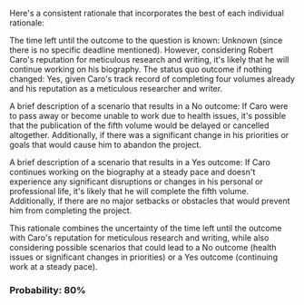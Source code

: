 Here's a consistent rationale that incorporates the best of each individual rationale:

The time left until the outcome to the question is known: Unknown (since there is no specific deadline mentioned). However, considering Robert Caro's reputation for meticulous research and writing, it's likely that he will continue working on his biography. The status quo outcome if nothing changed: Yes, given Caro's track record of completing four volumes already and his reputation as a meticulous researcher and writer.

A brief description of a scenario that results in a No outcome: If Caro were to pass away or become unable to work due to health issues, it's possible that the publication of the fifth volume would be delayed or cancelled altogether. Additionally, if there was a significant change in his priorities or goals that would cause him to abandon the project.

A brief description of a scenario that results in a Yes outcome: If Caro continues working on the biography at a steady pace and doesn't experience any significant disruptions or changes in his personal or professional life, it's likely that he will complete the fifth volume. Additionally, if there are no major setbacks or obstacles that would prevent him from completing the project.

This rationale combines the uncertainty of the time left until the outcome with Caro's reputation for meticulous research and writing, while also considering possible scenarios that could lead to a No outcome (health issues or significant changes in priorities) or a Yes outcome (continuing work at a steady pace).

### Probability: 80%